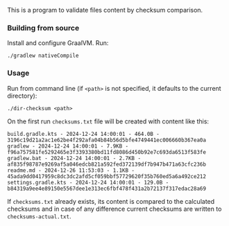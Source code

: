 This is a program to validate files content by checksum comparison.

### Building from source
Install and configure GraalVM. Run:
```
./gradlew nativeCompile
```

### Usage
Run from command line (if `<path>` is not specified, it defaults to the current directory): 
```
./dir-checksum <path>
```

On the first run `checksums.txt` file will be created with content like this:
```
build.gradle.kts - 2024-12-24 14:00:01 - 464.0B - 3196c19d21a2ac1e62be4f292afa04b84b56d5bfe4749441ec006660b367ea0a
gradlew - 2024-12-24 14:00:01 - 7.9KB - f96a757581fe5292465e3f3393380bd11fd8086d450b92e7c693da6513f583fe
gradlew.bat - 2024-12-24 14:00:01 - 2.7KB - af835f98787e9269af5a046edcb821a592fed372139df7b947b471a63cfc236b
readme.md - 2024-12-26 11:53:03 - 1.1KB - 45ada9dd0417959c8dc3dc2afd5cf059bbf57729620f35b760ed5a6a492ce212
settings.gradle.kts - 2024-12-24 14:00:01 - 129.0B - b84319a9ee4e89150e5567dee1e313ec6fbf478f431a2b72137f317edac28a69
```

If `checksums.txt` already exists, its content is compared to the calculated checksums
and in case of any difference current checksums are written to `checksums-actual.txt`.
